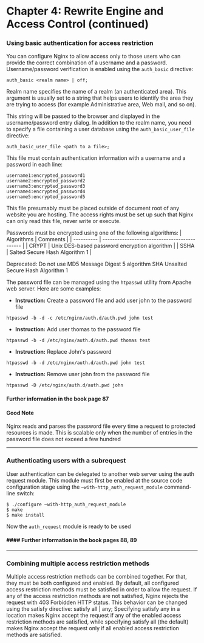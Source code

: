 # Chapter 4: Rewrite Engine and Access Control (continued)

### Using basic authentication for access restriction
You can configure Nginx to allow access only to those users who can provide the correct combination of a username and a password. Username/password verification is enabled using the `auth_basic` directive:
```
auth_basic <realm name> | off;
```
Realm name specifies the name of a realm (an authenticated area). This argument is usually set to a string that helps users to identify the area they are trying to access (for example Administrative area, Web mail, and so on). 

This string will be passed to the browser and displayed in the username/password entry dialog. In addition to the realm name, you need to specify a file containing a user database using the `auth_basic_user_file` directive:
```
auth_basic_user_file <path to a file>;
```
This file must contain authentication information with a username and a password in each line:
```nginx
username1:encrypted_password1
username2:encrypted_password2
username3:encrypted_password3
username4:encrypted_password4
username5:encrypted_password5
```
This file presumably must be placed outside of document root of any website you are hosting. The access rights must be set up such that Nginx can only read this file, never write or execute.

Passwords must be encrypted using one of the following algorithms:
| Algorithms | Comments                                     |
| ---------- | -------------------------------------------- |
| CRYPT      | Unix DES-based password encryption algorithm |
| SSHA       | Salted Secure Hash Algorithm 1               |

Deprecated: Do not use
MD5 Message Digest 5 algorithm
SHA Unsalted Secure Hash Algorithm 1

The password file can be managed using the `htpasswd` utility from Apache web server. Here are some examples:

- **Instruction:** Create a password file and add user john to the password file
```
htpasswd -b -d -c /etc/nginx/auth.d/auth.pwd john test
```
- **Instruction:** Add user thomas to the password file
```
htpasswd -b -d /etc/nginx/auth.d/auth.pwd thomas test
```
- **Instruction:** Replace John's password
```
htpasswd -b -d /etc/nginx/auth.d/auth.pwd john test
```
- **Instruction:** Remove user john from the password file
```
htpasswd -D /etc/nginx/auth.d/auth.pwd john
```
#### Further information in the book page 87

#### Good Note
Nginx reads and parses the password file every time a request to protected resources is made. This is scalable only when the number of entries in the password file does not exceed a few hundred

---

### Authenticating users with a subrequest
User authentication can be delegated to another web server using the auth request module. This module must first be enabled at the source code configuration stage using the `–with-http_auth_request_module` command-line switch:
```
$ ./configure –with-http_auth_request_module
$ make
$ make install
```
Now the `auth_request` module is ready to be used

#### #### Further information in the book pages 88, 89

---

### Combining multiple access restriction methods
Multiple access restriction methods can be combined together. For that, they must be both configured and enabled. By default, all configured access restriction methods
must be satisfied in order to allow the request. If any of the access restriction methods
are not satisfied, Nginx rejects the request with 403 Forbidden HTTP status.
This behavior can be changed using the satisfy directive:
satisfy all | any;
Specifying satisfy any in a location makes Nginx accept the request if any of the
enabled access restriction methods are satisfied, while specifying satisfy all (the
default) makes Nginx accept the request only if all enabled access restriction methods
are satisfied.